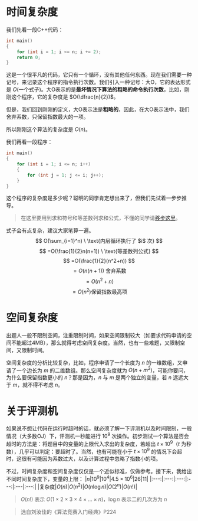 # 时间复杂度
我们先看一段C++代码：
```cpp
int main()
{
    for (int i = 1; i <= n; i += 2);
    return 0;
}
```
这是一个很平凡的代码，它只有一个循环，没有其他任何东西。现在我们需要一种记号，来记录这个程序的指令执行次数。我们引入一种记号：大O，它的表达形式是 $O(\text{一个式子})$。大O表示的是**最坏情况下算法的粗略的命令执行次数**，比如，刚刚这个程序，它的复杂度是 $O(\dfrac{n}{2})$。

但是，我们回到刚刚的定义，大O表示法是**粗略的**，因此，在大O表示法中，我们舍弃系数，只保留指数最大的一项。

所以刚刚这个算法的复杂度是 $O(n)$。

我们再看一段程序：
```cpp
int main()
{
    for (int i = 1; i <= n; i++)
    {
        for (int j = 1; j <= i; j++);
    }
}
```
这个程序的复杂度是多少呢？聪明的同学肯定想出来了，但我们先试着一步步推导。

> 在这里要用到求和符号和等差数列求和公式，不懂的同学请[移步这里](https://baike.baidu.com/item/%E2%88%91/1233796)。

式子会有点复杂，建议大家笔算一遍。
$$
O(\sum_{i=1}^n) \ \text{内层循环执行了 $i$ 次}
$$
$$
=O(\frac{1}{2}n(n+1)) \ \text{等差数列公式}
$$
$$
=O(\frac{1}{2}(n^2+n))
$$
$$
=O(n(n+1))\  \text{舍弃系数}
$$
$$
=O(n^2+n)
$$
$$
=O(n^2) \text{保留指数最高项}
$$
# 空间复杂度
出题人一般不限制空间，注重限制时间，如果空间限制较大（如要求代码申请的空间不能超过4MB），那么就得考虑空间复杂度。当然，也有一些难题，又限制空间，又限制时间。

空间复杂度的分析比较复杂，比如，程序申请了一个长度为 $n$ 的一维数组，又申请了一个边长为 $m$ 的二维数组。那么空间复杂度就为 $O(n+m^2)$，可能你要问，为什么要保留指数更小的 $n$？那是因为，$n$ 与 $m$ 是两个独立的变量，若 $n$ 远远大于 $m$，就不得不考虑 $n$。

# 关于评测机
如果说不想让代码在运行时超时的话，就必须了解一下评测机以及时间限制，一般情况（大多数OJ）下，评测机一秒能进行 $10^9$ 次操作。初步测试一个算法是否会超时的方法是：将题目中的变量的上限代入求出的复杂度，若超出 $t\times10^9$（$t$ 为秒数），几乎可以判定：要超时了。当然，也有可能在小于 $t\times10^9$ 的情况下会超时，这很有可能因为系数过大，以及计算过程中忽略了指数小的项。

不过，时间复杂度和空间复杂度仅仅是一个近似标准，仅做参考。接下来，我给出不同时间复杂度下，变量的上限：
|$n$|$10^9$|$10^4$|$4.5\times10^6$|$26$|$11$|
|:---:|:---:|:---:|:---:|:---|:---:|
|复杂度|$O(n)$|$O(n^2)$|$O(n\log n)$|$O(2^n)$|$O(n!)$|

> $O(n!)$ 表示 $O(1\times2\times3\times4\times\ldots\times n)$，$\log n$ 表示二的几次方为 $n$

> 选自刘汝佳的《算法竞赛入门经典》P224